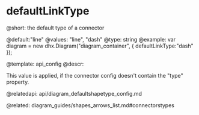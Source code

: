defaultLinkType
=============

@short: the default type of a connector
	
@default:"line" 
@values: "line", "dash"
@type: string
@example:
var diagram = new dhx.Diagram("diagram_container", { 
    defaultLinkType:"dash"
});



@template:	api_config
@descr:

This value is applied, if the connector config doesn't contain the "type" property.


@relatedapi:
api/diagram_defaultshapetype_config.md

@related:
diagram_guides/shapes_arrows_list.md#connectorstypes